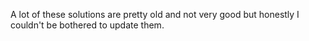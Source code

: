 A lot of these solutions are pretty old and not very good but honestly I couldn't be bothered to update them.